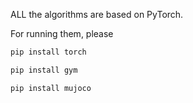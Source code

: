 ALL the algorithms are based on PyTorch.

For running them, please

```bash
pip install torch
```

```bash
pip install gym
```

```bash
pip install mujoco
```
